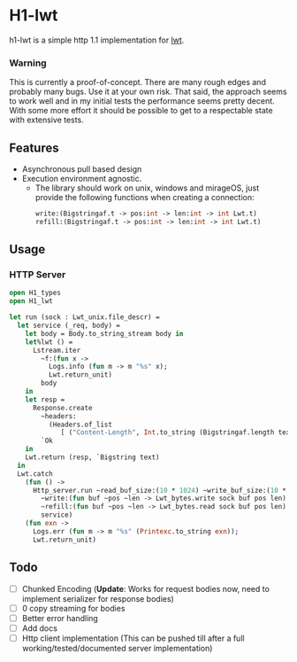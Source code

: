 # H1-lwt

h1-lwt is a simple http 1.1 implementation for [lwt](https://ocsigen.org/lwt/latest/manual/manual).


### Warning
This is currently a proof-of-concept. There are many rough edges and probably many bugs. Use it at your own risk.
That said, the approach seems to work well and in my initial tests the performance seems pretty decent. With some more effort it should be possible to get to a respectable state with extensive tests.

## Features
* Asynchronous pull based design
* Execution environment agnostic.
    * The library should work on unix, windows and mirageOS, just provide the following functions when creating a connection:
        ```ocaml
        write:(Bigstringaf.t -> pos:int -> len:int -> int Lwt.t)
        refill:(Bigstringaf.t -> pos:int -> len:int -> int Lwt.t)
        ```

## Usage

### HTTP Server

```ocaml
open H1_types
open H1_lwt

let run (sock : Lwt_unix.file_descr) =
  let service (_req, body) =
    let body = Body.to_string_stream body in
    let%lwt () =
      Lstream.iter
        ~f:(fun x ->
          Logs.info (fun m -> m "%s" x);
          Lwt.return_unit)
        body
    in
    let resp =
      Response.create
        ~headers:
          (Headers.of_list
             [ ("Content-Length", Int.to_string (Bigstringaf.length text)) ])
        `Ok
    in
    Lwt.return (resp, `Bigstring text)
  in
  Lwt.catch
    (fun () ->
      Http_server.run ~read_buf_size:(10 * 1024) ~write_buf_size:(10 * 1024)
        ~write:(fun buf ~pos ~len -> Lwt_bytes.write sock buf pos len)
        ~refill:(fun buf ~pos ~len -> Lwt_bytes.read sock buf pos len)
        service)
    (fun exn ->
      Logs.err (fun m -> m "%s" (Printexc.to_string exn));
      Lwt.return_unit)
```

## Todo
- [ ] Chunked Encoding (**Update**: Works for request bodies now, need to implement serializer for response bodies)
- [ ] 0 copy streaming for bodies
- [ ] Better error handling
- [ ] Add docs
- [ ] Http client implementation (This can be pushed till after a full working/tested/documented server implementation)
